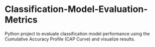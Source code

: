 # Classification-Model-Evaluation-Metrics
Python project to evaluate classification model performance using the Cumulative Accuracy Profile (CAP Curve) and visualize results.
